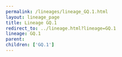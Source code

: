 ```yaml
---
permalink: /lineages/lineage_GQ.1.html
layout: lineage_page
title: Lineage GQ.1
redirect_to: ../lineage.html?lineage=GQ.1
lineage: GQ.1
parent: 
children: ['GQ.1']
---
```

